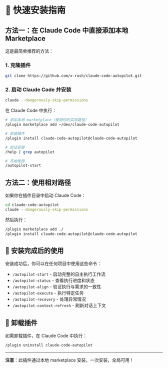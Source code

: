 # 🚀 快速安装指南

## 方法一：在 Claude Code 中直接添加本地 Marketplace

这是最简单推荐的方法：

### 1. 克隆插件
```bash
git clone https://github.com/x-rush/claude-code-autopilot.git
```

### 2. 启动 Claude Code 并安装
```bash
claude --dangerously-skip-permissions
```

在 Claude Code 中执行：
```bash
# 添加本地 marketplace（使用你的实际路径）
/plugin marketplace add ~/dev/claude-code-autopilot

# 安装插件
/plugin install claude-code-autopilot@claude-code-autopilot

# 验证安装
/help | grep autopilot

# 开始使用
/autopilot-start
```

## 方法二：使用相对路径

如果你在插件目录中启动 Claude Code：

```bash
cd claude-code-autopilot
claude --dangerously-skip-permissions
```

然后执行：
```bash
/plugin marketplace add ./
/plugin install claude-code-autopilot@claude-code-autopilot
```

## 🎯 安装完成后的使用

安装成功后，你可以在任何项目中使用这些命令：

- `/autopilot-start` - 启动完整的自主执行工作流
- `/autopilot-status` - 查看执行进度和状态
- `/autopilot-align` - 验证执行与需求的一致性
- `/autopilot-execute` - 执行特定任务
- `/autopilot-recovery` - 处理异常情况
- `/autopilot-context-refresh` - 刷新对话上下文

## 🔧 卸载插件

如需卸载插件，在 Claude Code 中执行：
```bash
/plugin uninstall claude-code-autopilot
```

---

**注意**：此插件通过本地 marketplace 安装，一次安装，全局可用！